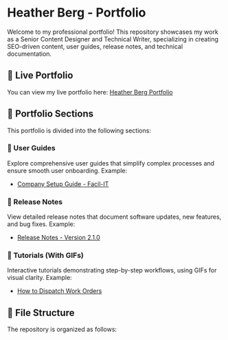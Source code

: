 # Heather Berg - Portfolio

Welcome to my professional portfolio! This repository showcases my work as a Senior Content Designer and Technical Writer, specializing in creating SEO-driven content, user guides, release notes, and technical documentation.

## 🔗 Live Portfolio

You can view my live portfolio here: [Heather Berg Portfolio](https://yourusername.github.io/heatherberg-portfolio/)

## 📁 Portfolio Sections

This portfolio is divided into the following sections:

### 📝 User Guides
Explore comprehensive user guides that simplify complex processes and ensure smooth user onboarding. Example:
- [Company Setup Guide - Facil-IT](https://yourusername.github.io/heatherberg-portfolio/assets/guides/company-setup-guide.pdf)

### 📃 Release Notes
View detailed release notes that document software updates, new features, and bug fixes. Example:
- [Release Notes - Version 2.1.0](https://yourusername.github.io/heatherberg-portfolio/assets/release-notes/release-notes-v2.1.pdf)

### 🎥 Tutorials (With GIFs)
Interactive tutorials demonstrating step-by-step workflows, using GIFs for visual clarity. Example:
- [How to Dispatch Work Orders](https://yourusername.github.io/heatherberg-portfolio/assets/tutorials/dispatch-work-orders.pdf)

## 📂 File Structure

The repository is organized as follows:
